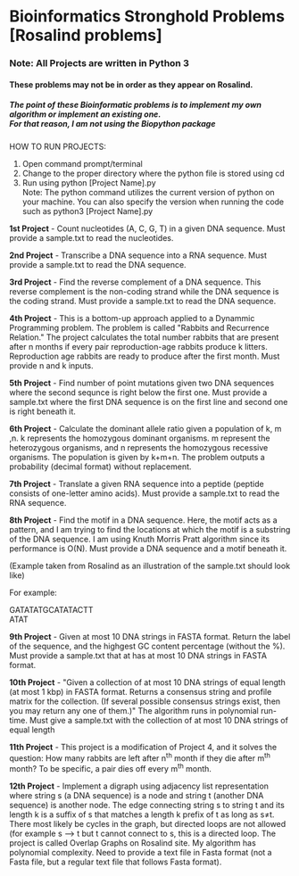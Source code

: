 # Bioinformatics Stronghold Problems [Rosalind problems] 
### Note: All Projects are written in Python 3
#### These problems may not be in order as they appear on Rosalind. 
##### The point of these Bioinformatic problems is to implement my own algorithm or implement an existing one. <br /> For that reason, I am not using the Biopython package

HOW TO RUN PROJECTS:
1. Open command prompt/terminal
2. Change to the proper directory where the python file is stored using cd
3. Run using python [Project Name].py <br>
Note: The python command utilizes the current version of python on your machine.
You can also specify the version when running the code such as python3 [Project Name].py

**1st Project** - Count nucleotides (A, C, G, T) in a given DNA sequence. Must provide a sample.txt to read the nucleotides. 

**2nd Project** - Transcribe a DNA sequence into a RNA sequence. Must provide a sample.txt to read the DNA sequence. 

**3rd Project** - Find the reverse complement of a DNA sequence. This reverse complement is the non-coding strand while the DNA sequence is the coding strand. Must provide a sample.txt to read the DNA sequence.

**4th Project** - This is a bottom-up approach applied to a Dynammic Programming problem. The problem is called "Rabbits and Recurrence Relation." The project calculates the total number rabbits that are present after n months if every pair reproduction-age rabbits produce k litters. Reproduction age rabbits are ready to produce after the first month. Must provide n and k inputs.   

**5th Project** - Find number of point mutations given two DNA sequences where the second sequnce is right below the first one. Must provide a sample.txt where the first DNA sequence is on the first line and second one is right beneath it. 

**6th Project** - Calculate the dominant allele ratio given a population of k, m ,n. k represents the homozygous dominant organisms. m represent the heterozygous organisms, and n represents the homozygous recessive organisms. The population is given by k+m+n. The problem outputs a probability (decimal format) without replacement. 

**7th Project** - Translate a given RNA sequence into a peptide (peptide consists of one-letter amino acids). Must provide a sample.txt to read the RNA sequence. 

**8th Project** - Find the motif in a DNA sequence. Here, the motif acts as a pattern, and I am trying to find the locations at which the motif is a substring of the DNA sequence. I am using Knuth Morris Pratt algorithm since its performance is O(N). Must provide a DNA sequence and a motif beneath it. 

(Example taken from Rosalind as an illustration of the sample.txt should look like)

For example:

GATATATGCATATACTT <br />
ATAT

**9th Project** - Given at most 10 DNA strings in FASTA format. Return the label of the sequence, and the highgest GC content percentage (without the %). Must provide a sample.txt that at has at most 10 DNA strings in FASTA format.

**10th Project** - "Given a collection of at most 10 DNA strings of equal length (at most 1 kbp) in FASTA format. Returns a consensus string and profile matrix for the collection. (If several possible consensus strings exist, then you may return any one of them.)" The algorithm runs in polynomial run-time. Must give a sample.txt with the collection of at most 10 DNA strings of equal length

**11th Project** - This project is a modification of Project 4, and it solves the question: How many rabbits are left after n<sup>th</sup> month if they die after m<sup>th</sup> month? To be specific, a pair dies off every m<sup>th</sup> month. 

**12th Project** - Implement a digraph using adjacency list representation where string s (a DNA sequence) is a node and string t (another DNA sequence) is another node. The edge connecting string s to string t and its length k is a suffix of s that matches a length k prefix of t as long as s≠t. There most likely be cycles in the graph, but directed loops are not allowed (for example s --> t but t cannot connect to s, this is a directed loop. The project is called Overlap Graphs on Rosalind site. My algorithm has polynomial complexity. Need to provide a text file in Fasta format (not a Fasta file, but a regular text file that follows Fasta format).


